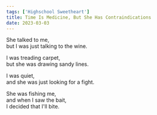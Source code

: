 ```yaml
---
tags: ['Highschool Sweetheart']
title: Time Is Medicine, But She Has Contraindications
date: 2023-03-03
---
```


She talked to me,  
but I was just talking to the wine.

I was treading carpet,  
but she was drawing sandy lines.

I was quiet,  
and she was just looking for a fight.

She was fishing me,  
and when I saw the bait,  
I decided that I'll bite.
